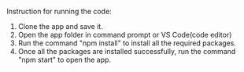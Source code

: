 Instruction for running the code:
1. Clone the app and save it.
2. Open the app folder in command prompt or VS Code(code editor)
3. Run the command "npm install" to install all the required packages.
4. Once all the packages are installed successfully, run the command "npm start" to open the app.